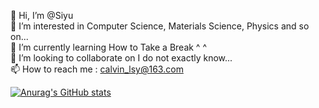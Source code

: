 👋 Hi, I’m @Siyu<br>
👀 I’m interested in Computer Science, Materials Science, Physics and so on...<br>
🌱 I’m currently learning How to Take a Break ^ ^<br>
💞️ I’m looking to collaborate on I do not exactly know...<br>
📫 How to reach me : calvin_lsy@163.com <br>

[![Anurag's GitHub stats](https://github-readme-stats.vercel.app/api?username=Grenzlinie)](https://github.com/anuraghazra/github-readme-stats)

